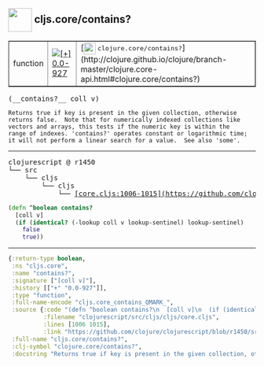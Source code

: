 ## <img width="48px" valign="middle" src="http://i.imgur.com/Hi20huC.png"> cljs.core/contains?

 <table border="1">
<tr>
<td>function</td>
<td><a href="https://github.com/cljsinfo/api-refs/tree/0.0-927"><img valign="middle" alt="[+] 0.0-927" src="https://img.shields.io/badge/+-0.0--927-lightgrey.svg"></a> </td>
<td>
[<img height="24px" valign="middle" src="http://i.imgur.com/1GjPKvB.png"> <samp>clojure.core/contains?</samp>](http://clojure.github.io/clojure/branch-master/clojure.core-api.html#clojure.core/contains?)
</td>
</tr>
</table>

 <samp>
(__contains?__ coll v)<br>
</samp>

```
Returns true if key is present in the given collection, otherwise
returns false.  Note that for numerically indexed collections like
vectors and arrays, this tests if the numeric key is within the
range of indexes. 'contains?' operates constant or logarithmic time;
it will not perform a linear search for a value.  See also 'some'.
```

---

 <pre>
clojurescript @ r1450
└── src
    └── cljs
        └── cljs
            └── <ins>[core.cljs:1006-1015](https://github.com/clojure/clojurescript/blob/r1450/src/cljs/cljs/core.cljs#L1006-L1015)</ins>
</pre>

```clj
(defn ^boolean contains?
  [coll v]
  (if (identical? (-lookup coll v lookup-sentinel) lookup-sentinel)
    false
    true))
```


---

```clj
{:return-type boolean,
 :ns "cljs.core",
 :name "contains?",
 :signature ["[coll v]"],
 :history [["+" "0.0-927"]],
 :type "function",
 :full-name-encode "cljs.core_contains_QMARK_",
 :source {:code "(defn ^boolean contains?\n  [coll v]\n  (if (identical? (-lookup coll v lookup-sentinel) lookup-sentinel)\n    false\n    true))",
          :filename "clojurescript/src/cljs/cljs/core.cljs",
          :lines [1006 1015],
          :link "https://github.com/clojure/clojurescript/blob/r1450/src/cljs/cljs/core.cljs#L1006-L1015"},
 :full-name "cljs.core/contains?",
 :clj-symbol "clojure.core/contains?",
 :docstring "Returns true if key is present in the given collection, otherwise\nreturns false.  Note that for numerically indexed collections like\nvectors and arrays, this tests if the numeric key is within the\nrange of indexes. 'contains?' operates constant or logarithmic time;\nit will not perform a linear search for a value.  See also 'some'."}

```
